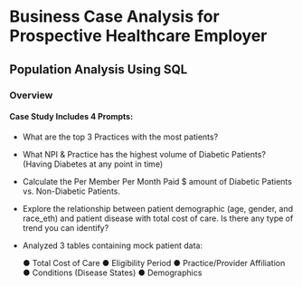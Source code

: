 # Business Case Analysis for Prospective Healthcare Employer

## Population Analysis Using SQL 

### Overview

#### Case Study Includes 4 Prompts: 

  - What are the top 3 Practices with the most patients?
  - What NPI & Practice has the highest volume of Diabetic Patients? (Having Diabetes at any point in time)
  - Calculate the Per Member Per Month Paid $ amount of Diabetic Patients vs. Non-Diabetic Patients.
  - Explore the relationship between patient demographic (age, gender, and race_eth) and patient disease with total cost of care. Is there any type of  trend you can identify?
 


- Analyzed 3 tables containing mock patient data:

  ● Total Cost of Care
  ● Eligibility Period
  ● Practice/Provider Affiliation
  ● Conditions (Disease States)
  ● Demographics
 
  
 
